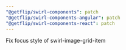 ```yaml
---
"@getflip/swirl-components": patch
"@getflip/swirl-components-angular": patch
"@getflip/swirl-components-react": patch
---
```


Fix focus style of swirl-image-grid-item
